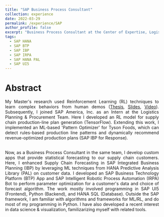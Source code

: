 ```yaml
---
title: "SAP Business Process Consultant"
collection: experience
date: 2022-03-29
permalink: /experience/SAP
author_profile: false
excerpt: "Business Process Consultant at the Center of Expertise, Logistics Planning & Procurement Team, June 2021 – Present."
tags:
  - SAP HANA
  - SAP BTP
  - SAP IBP
  - SAP IRPA
  - SAP HANA PAL
  - SAP UI5
---
```


Abstract
======

<div style="text-align: justify">

My Master's research used Reinforcement Learning (RL) techniques to learn complex behaviors from human demos (<a href="https://prabhasak.github.io/files/E3-Masters_Thesis_Prabhasa_Kalkur.pdf">Thesis</a>, <a href="https://prabhasak.github.io/files/E3-Masters_Thesis_Prabhasa_Kalkur_Slides.pdf">Slides</a>, <a href="https://vimeo.com/472405835">Video</a>). Subsequently, I joined SAP America, Inc. as an Intern at the Logistics Planning & Procurement Team. Here I developed an RL model for supply chain production-line plan generation (TensorFlow). Extending this work, I implemented an ML-based 'Pattern Optimizer' for Tyson Foods, which can detect rules-based production line patterns and dynamically recommend revenue-optimized production plans (SAP IBP for Response). <br><br>

Now, as a Business Process Consultant in the same team, I develop custom apps that provide statistical forecasting to our supply chain customers. Here, I enhanced Supply Chain Forecasting in SAP Integrated Business Planning (IBP) by leveraging ML techniques from HANA Predictive Analysis Library (PAL) on customer data. I developed an SAP Business Technology Platform (BTP) App and SAP Intelligent Robotic Process Automation (IRPA) Bot to perform parameter optimization for a customer's data and choice of forecast algorithm. The work mostly involved programming in SAP UI5 (Frontend), Python (Backend), and HANA SQL (Database). Outside the SAP framework, I am familiar with algorithms and frameworks for ML/RL, and do most of my programming in Python. I have also developed a recent interest in data science & visualization, familizarizing myself with related tools.

</div>